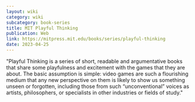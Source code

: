 ```yaml
---
layout: wiki
category: wiki
subcategory: book-series
title: MIT Playful Thinking
publication: Web
link: https://mitpress.mit.edu/books/series/playful-thinking
date: 2023-04-25
---
```


"Playful Thinking is a series of short, readable and argumentative books that share some playfulness and excitement with the games that they are about. The basic assumption is simple: video games are such a flourishing medium that any new perspective on them is likely to show us something unseen or forgotten, including those from such “unconventional” voices as artists, philosophers, or specialists in other industries or fields of study."
